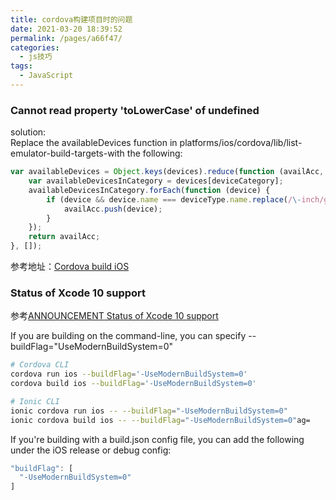 ```yaml
---
title: cordova构建项目时的问题
date: 2021-03-20 18:39:52
permalink: /pages/a66f47/
categories:
  - js技巧
tags:
  - JavaScript
---
```

### Cannot read property 'toLowerCase' of undefined 

solution:  
Replace the availableDevices function in platforms/ios/cordova/lib/list-emulator-build-targets-with the following:

```js
var availableDevices = Object.keys(devices).reduce(function (availAcc, deviceCategory) {
    var availableDevicesInCategory = devices[deviceCategory];
    availableDevicesInCategory.forEach(function (device) {
        if (device && device.name === deviceType.name.replace(/\-inch/g, ' inch') && device.isAvailable == true) {
            availAcc.push(device);
        }
    });
    return availAcc;
}, []);
```

参考地址：[Cordova build iOS](https://github.com/apache/cordova-ios/issues/427)

### Status of Xcode 10 support

参考[ANNOUNCEMENT Status of Xcode 10 support](https://github.com/apache/cordova-ios/issues/407)


If you are building on the command-line, you can specify --buildFlag="UseModernBuildSystem=0"

```bash
# Cordova CLI
cordova run ios --buildFlag='-UseModernBuildSystem=0'
cordova build ios --buildFlag='-UseModernBuildSystem=0'

# Ionic CLI
ionic cordova run ios -- --buildFlag="-UseModernBuildSystem=0"
ionic cordova build ios -- --buildFlag="-UseModernBuildSystem=0"ag=
```

If you're building with a build.json config file, you can add the following under the iOS release or debug config:

```js
"buildFlag": [
  "-UseModernBuildSystem=0"
]
```
